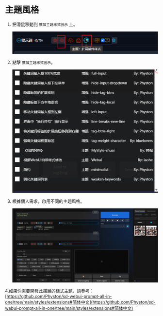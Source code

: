# 主題風格

1. 把滑鼠移動到 `擴展主題樣式圖示` 上。

   ![](../assets/images/ThemeStyle/style_btn.png)

2. 點擊 `擴展主題樣式圖示`。

   ![](../assets/images/ThemeStyle/style_cn.png)

3. 根據個人需求，啟用不同的主題風格。

   ![](../assets/images/demo.custom_theme.gif)

4.如果你需要開發此擴展的樣式主題，請參考：[https://github.com/Physton/sd-webui-prompt-all-in-one/tree/main/styles/extensions#简体中文](https://github.com/Physton/sd-webui-prompt-all-in-one/tree/main/styles/extensions#简体中文)